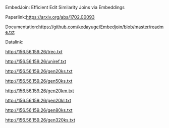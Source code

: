 EmbedJoin: Efficient Edit Similarity Joins via Embeddings

Paperlink:https://arxiv.org/abs/1702.00093

Documentation:https://github.com/kedayuge/Embedjoin/blob/master/readme.txt

Datalink:

http://156.56.159.26/trec.txt

http://156.56.159.26/uniref.txt

http://156.56.159.26/gen20ks.txt

http://156.56.159.26/gen50ks.txt

http://156.56.159.26/gen20km.txt

http://156.56.159.26/gen20kl.txt

http://156.56.159.26/gen80ks.txt

http://156.56.159.26/gen320ks.txt
